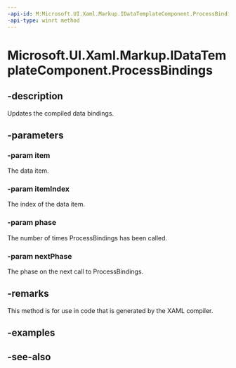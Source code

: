 ```yaml
---
-api-id: M:Microsoft.UI.Xaml.Markup.IDataTemplateComponent.ProcessBindings(System.Object,System.Int32,System.Int32,System.Int32@)
-api-type: winrt method
---
```


<!-- Method syntax
public void ProcessBindings(System.Object item, System.Int32 itemIndex, System.Int32 phase, System.Int32 nextPhase)
-->

# Microsoft.UI.Xaml.Markup.IDataTemplateComponent.ProcessBindings

## -description
Updates the compiled data bindings.

## -parameters
### -param item
The data item.

### -param itemIndex
The index of the data item.

### -param phase
The number of times ProcessBindings has been called.

### -param nextPhase
The phase on the next call to ProcessBindings.

## -remarks
This method is for use in code that is generated by the XAML compiler.

## -examples

## -see-also
